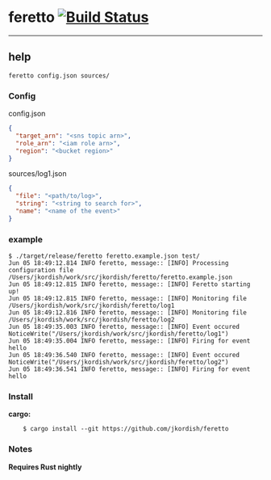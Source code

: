 # feretto [![Build Status](https://travis-ci.org/jkordish/feretto.rs.svg?branch=master)](https://travis-ci.org/jkordish/feretto.rs)

---

## help

```shell
feretto config.json sources/
```

### Config

config.json
```json
{
  "target_arn": "<sns topic arn>",
  "role_arn": "<iam role arn>",
  "region": "<bucket region>"
}
```

sources/log1.json
```json
{
  "file": "<path/to/log>",
  "string": "<string to search for>",
  "name": "<name of the event>"
}

```
### example

```none
$ ./target/release/feretto feretto.example.json test/
Jun 05 18:49:12.814 INFO feretto, message:: [INFO] Processing configuration file /Users/jkordish/work/src/jkordish/feretto/feretto.example.json
Jun 05 18:49:12.815 INFO feretto, message:: [INFO] Feretto starting up!
Jun 05 18:49:12.815 INFO feretto, message:: [INFO] Monitoring file /Users/jkordish/work/src/jkordish/feretto/log1
Jun 05 18:49:12.816 INFO feretto, message:: [INFO] Monitoring file /Users/jkordish/work/src/jkordish/feretto/log2
Jun 05 18:49:35.003 INFO feretto, message:: [INFO] Event occured NoticeWrite("/Users/jkordish/work/src/jkordish/feretto/log1")
Jun 05 18:49:35.004 INFO feretto, message:: [INFO] Firing for event hello
Jun 05 18:49:36.540 INFO feretto, message:: [INFO] Event occured NoticeWrite("/Users/jkordish/work/src/jkordish/feretto/log2")
Jun 05 18:49:36.541 INFO feretto, message:: [INFO] Firing for event hello
```

### Install

**cargo:**

```shell
    $ cargo install --git https://github.com/jkordish/feretto
```

### Notes

**Requires Rust nightly**

